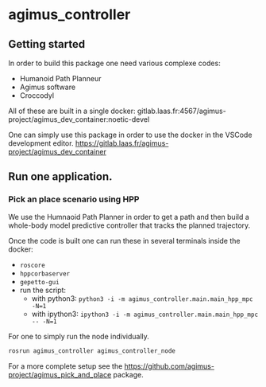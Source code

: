 # agimus_controller

## Getting started

In order to build this package one need various complexe codes:

- Humanoid Path Planneur
- Agimus software
- Croccodyl

All of these are built in a single docker:
gitlab.laas.fr:4567/agimus-project/agimus_dev_container:noetic-devel

One can simply use this package in order to use the docker in the VSCode
development editor.
https://gitlab.laas.fr/agimus-project/agimus_dev_container

## Run one application.

### Pick an place scenario using HPP

We use the Humnaoid Path Planner in order to get a path and then build a whole-body model predictive controller that tracks the planned trajectory.

Once the code is built one can run these in several terminals inside the docker:
- `roscore`
- `hppcorbaserver`
- `gepetto-gui`
- run the script:
    - with python3: `python3 -i -m agimus_controller.main.main_hpp_mpc -N=1`
    - with ipython3: `ipython3 -i -m agimus_controller.main.main_hpp_mpc -- -N=1`

For one to simply run the node individually.

```bash
rosrun agimus_controller agimus_controller_node
```

For a more complete setup see the
https://github.com/agimus-project/agimus_pick_and_place
package.
